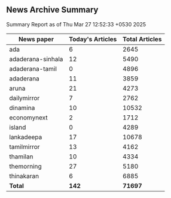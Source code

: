 <!-- @format -->
## News Archive Summary

Summary Report as of Thu Mar 27 12:52:33 +0530 2025

| News paper         | Today's Articles | Total Articles |
|--------------------|------------------|----------------|
| ada               | 6          | 2645        |
| adaderana-sinhala               | 12          | 5490        |
| adaderana-tamil               | 0          | 4896        |
| adaderana               | 11          | 3859        |
| aruna               | 21          | 4273        |
| dailymirror               | 7          | 2762        |
| dinamina               | 10          | 10532        |
| economynext               | 2          | 1712        |
| island               | 0          | 4289        |
| lankadeepa               | 17          | 10678        |
| tamilmirror               | 13          | 4162        |
| thamilan               | 10          | 4334        |
| themorning               | 27          | 5180        |
| thinakaran               | 6          | 6885        |
| **Total**          | **142**      | **71697** |

